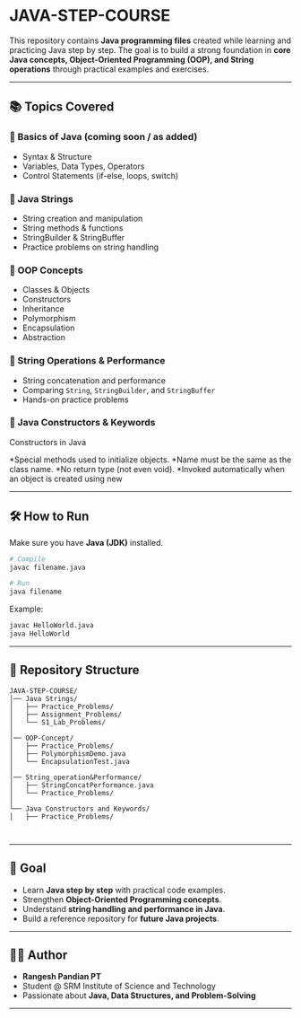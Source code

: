 # JAVA-STEP-COURSE 

This repository contains **Java programming files** created while learning and practicing Java step by step. The goal is to build a strong foundation in **core Java concepts, Object-Oriented Programming (OOP), and String operations** through practical examples and exercises.

---

## 📚 Topics Covered

### 🔹 Basics of Java (coming soon / as added)

* Syntax & Structure
* Variables, Data Types, Operators
* Control Statements (if-else, loops, switch)

### 🔹 Java Strings

* String creation and manipulation
* String methods & functions
* StringBuilder & StringBuffer
* Practice problems on string handling

### 🔹 OOP Concepts

* Classes & Objects
* Constructors
* Inheritance
* Polymorphism
* Encapsulation
* Abstraction

### 🔹 String Operations & Performance

* String concatenation and performance
* Comparing `String`, `StringBuilder`, and `StringBuffer`
* Hands-on practice problems

### 🔹 Java Constructors & Keywords
Constructors in Java

*Special methods used to initialize objects.
*Name must be the same as the class name.
*No return type (not even void).
*Invoked automatically when an object is created using new

---

## 🛠️ How to Run

Make sure you have **Java (JDK)** installed.

```bash
# Compile
javac filename.java  

# Run
java filename
```

Example:

```bash
javac HelloWorld.java  
java HelloWorld
```

---

## 📂 Repository Structure

```
JAVA-STEP-COURSE/
│── Java Strings/
│   ├── Practice_Problems/
│   ├── Assignment_Problems/
│   └── S1_Lab_Problems/
│
│── OOP-Concept/
│   ├── Practice_Problems/
│   ├── PolymorphismDemo.java
│   └── EncapsulationTest.java
│
│── String_operation&Performance/
│   ├── StringConcatPerformance.java
│   └── Practice_Problems/
│
└── Java Constructors and Keywords/
│   ├── Practice_Problems/

    
```

---

## 🎯 Goal

* Learn **Java step by step** with practical code examples.
* Strengthen **Object-Oriented Programming concepts**.
* Understand **string handling and performance in Java**.
* Build a reference repository for **future Java projects**.

---

## 👨‍💻 Author

* **Rangesh Pandian PT**
* Student @ SRM Institute of Science and Technology
* Passionate about **Java, Data Structures, and Problem-Solving**

---
